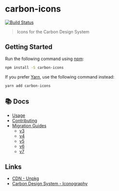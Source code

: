 # carbon-icons

[![Build Status](https://travis-ci.org/carbon-design-system/carbon-icons.svg?branch=master)](https://travis-ci.org/carbon-design-system/carbon-icons)

> Icons for the Carbon Design System

## Getting Started

Run the following command using [npm](https://www.npmjs.com/):

```bash
npm install -S carbon-icons
```

If you prefer [Yarn](https://yarnpkg.com/en/), use the following command instead:

```bash
yarn add carbon-icons
```

## :books: Docs

- [Usage](https://github.com/carbon-design-system/carbon-icons/blob/master/docs/usage.md)
- [Contributing](https://github.com/carbon-design-system/carbon-icons/blob/master/.github/CONTRIBUTING.md)
- [Migration Guides](https://github.com/carbon-design-system/carbon-icons/tree/master/docs/migration-guides)
  - [v3](https://github.com/carbon-design-system/carbon-icons/tree/master/docs/migration-guides/migration-v3.md)
  - [v4](https://github.com/carbon-design-system/carbon-icons/tree/master/docs/migration-guides/migration-v4.md)
  - [v5](https://github.com/carbon-design-system/carbon-icons/tree/master/docs/migration-guides/migration-v5.md)
  - [v6](https://github.com/carbon-design-system/carbon-icons/tree/master/docs/migration-guides/migration-v6.md)
  - [v7](https://github.com/carbon-design-system/carbon-icons/tree/master/docs/migration-guides/migration-v7.md)

## Links

- [CDN - Unpkg](https://unpkg.com/carbon-icons/dist/)
- [Carbon Design System - Iconography](http://carbondesignsystem.com/guidelines/iconography/library)
